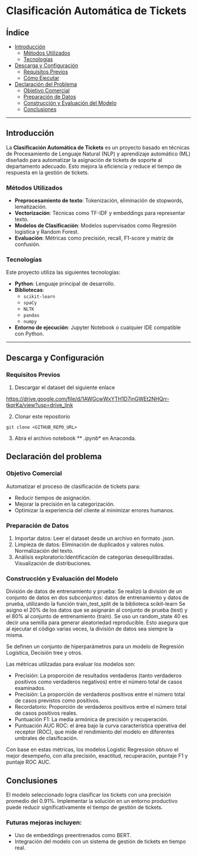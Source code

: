 # Clasificación Automática de Tickets

## Índice
- [Introducción](#introducción)
  - [Métodos Utilizados](#métodos-utilizados)
  - [Tecnologías](#tecnologías)
- [Descarga y Configuración](#descarga-y-configuración)
  - [Requisitos Previos](#requisitos-previos)
  - [Cómo Ejecutar](#cómo-ejecutar)
- [Declaración del Problema](#declaración-del-problema)
  - [Objetivo Comercial](#objetivo-comercial)
  - [Preparación de Datos](#preparación-de-datos)
  - [Construcción y Evaluación del Modelo](#construcción-y-evaluación-del-modelo)
  - [Conclusiones](#conclusiones)

---

## Introducción

La **Clasificación Automática de Tickets** es un proyecto basado en técnicas de Procesamiento de Lenguaje Natural (NLP) y aprendizaje automático (ML) diseñado para automatizar la asignación de tickets de soporte al departamento adecuado. Esto mejora la eficiencia y reduce el tiempo de respuesta en la gestión de tickets.

### Métodos Utilizados

- **Preprocesamiento de texto**: Tokenización, eliminación de stopwords, lematización.
- **Vectorización**: Técnicas como TF-IDF y embeddings para representar texto.
- **Modelos de Clasificación**: Modelos supervisados como Regresión logistica y Random Forest.
- **Evaluación**: Métricas como precisión, recall, F1-score y matriz de confusión.

### Tecnologías

Este proyecto utiliza las siguientes tecnologías:
- **Python**: Lenguaje principal de desarrollo.
- **Bibliotecas**: 
  - `scikit-learn`
  - `spaCy`
  - `NLTK`
  - `pandas`
  - `numpy`
- **Entorno de ejecución**: Jupyter Notebook o cualquier IDE compatible con Python.

---

## Descarga y Configuración

### Requisitos Previos

1. Descargar el dataset del siguiente enlace

https://drive.google.com/file/d/1AWGcwWxYTH1D7jnGWEt2NHQrr-tkqrKa/view?usp=drive_link

2. Clonar este repositorio

```
git clone <GITHUB_REPO_URL>
```

3. Abra el archivo notebook ** *.ipynb** en Anaconda.

## Declaración del problema

### Objetivo Comercial

Automatizar el proceso de clasificación de tickets para:

- Reducir tiempos de asignación.
- Mejorar la precisión en la categorización.
- Optimizar la experiencia del cliente al minimizar errores humanos.

### Preparación de Datos
1. Importar datos: Leer el dataset desde un archivo en formato .json.
2. Limpieza de datos: Eliminación de duplicados y valores nulos. Normalización del texto.
3. Análisis exploratorio:Identificación de categorías desequilibradas. Visualización de distribuciones.

### Construcción y Evaluación del Modelo

División de datos de entrenamiento y prueba: Se realizó la división de un conjunto de datos en dos subconjuntos: datos de entrenamiento y datos de prueba, utilizando la función train_test_split de la biblioteca scikit-learn
Se asigno el 20% de los datos que se asignarán al conjunto de prueba (test) y el 80% al conjunto de entrenamiento (train). Se uso un random_state 40 es decir una semilla para generar aleatoriedad reproducible. Esto asegura que al ejecutar el código varias veces, la división de datos sea siempre la misma.

Se definen un conjunto de hiperparámetros para un modelo de Regresión Logística, Decisión tree y otros.

Las métricas utilizadas para evaluar los modelos son:

-  Precisión: La proporción de resultados verdaderos (tanto verdaderos positivos como verdaderos negativos) entre el número total de casos examinados.
-  Precisión: La proporción de verdaderos positivos entre el número total de casos previstos como positivos.
-  Recordatorio: Proporción de verdaderos positivos entre el número total de casos positivos reales.
-  Puntuación F1: La media armónica de precisión y recuperación.
-  Puntuación AUC ROC: el área bajo la curva característica operativa del receptor (ROC), que mide el rendimiento del modelo en diferentes umbrales de clasificación.

Con base en estas métricas, los modelos Logistic Regression obtuvo el mejor desempeño, con alta precisión, exactitud, recuperación, puntaje F1 y puntaje ROC AUC. 


## Conclusiones

El modelo seleccionado logra clasificar los tickets con una precisión promedio del 0.91%. Implementar la solución en un entorno productivo puede reducir significativamente el tiempo de gestión de tickets.

### Futuras mejoras incluyen:
- Uso de embeddings preentrenados como BERT.
- Integración del modelo con un sistema de gestión de tickets en tiempo real.
